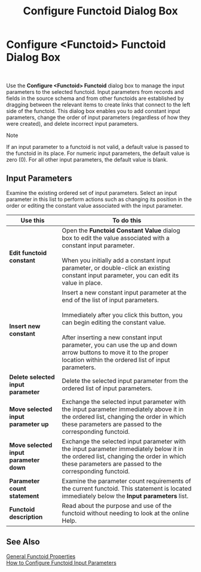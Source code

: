 ﻿---
title: Configure <Functoid> Functoid Dialog Box
TOCTitle: Configure <Functoid> Functoid Dialog Box
ms:assetid: 1fd1d80f-c5c2-4ae7-8f29-c510c2927ef4
ms:mtpsurl: https://msdn.microsoft.com/en-us/library/Aa559136(v=BTS.80)
ms:contentKeyID: 51526677
ms.date: 08/30/2017
mtps_version: v=BTS.80
f1_keywords:
- bts10.mapper.functoid.inputs
---

# Configure \<Functoid\> Functoid Dialog Box

 

Use the **Configure \<Functoid\> Functoid** dialog box to manage the input parameters to the selected functoid. Input parameters from records and fields in the source schema and from other functoids are established by dragging between the relevant items to create links that connect to the left side of the functoid. This dialog box enables you to add constant input parameters, change the order of input parameters (regardless of how they were created), and delete incorrect input parameters.


> [!NOTE]
> <P>If an input parameter to a functoid is not valid, a default value is passed to the functoid in its place. For numeric input parameters, the default value is zero (0). For all other input parameters, the default value is blank.</P>



## Input Parameters

Examine the existing ordered set of input parameters. Select an input parameter in this list to perform actions such as changing its position in the order or editing the constant value associated with the input parameter.

<table>
<thead>
<tr class="header">
<th>Use this</th>
<th>To do this</th>
</tr>
</thead>
<tbody>
<tr class="odd">
<td><strong>Edit functoid constant</strong></td>
<td>Open the <strong>Functoid Constant Value</strong> dialog box to edit the value associated with a constant input parameter.<br />
<br />
When you initially add a constant input parameter, or double-click an existing constant input parameter, you can edit its value in place.</td>
</tr>
<tr class="even">
<td><strong>Insert new constant</strong></td>
<td>Insert a new constant input parameter at the end of the list of input parameters.<br />
<br />
Immediately after you click this button, you can begin editing the constant value.<br />
<br />
After inserting a new constant input parameter, you can use the up and down arrow buttons to move it to the proper location within the ordered list of input parameters.</td>
</tr>
<tr class="odd">
<td><strong>Delete selected input parameter</strong></td>
<td>Delete the selected input parameter from the ordered list of input parameters.</td>
</tr>
<tr class="even">
<td><strong>Move selected input parameter up</strong></td>
<td>Exchange the selected input parameter with the input parameter immediately above it in the ordered list, changing the order in which these parameters are passed to the corresponding functoid.</td>
</tr>
<tr class="odd">
<td><strong>Move selected input parameter down</strong></td>
<td>Exchange the selected input parameter with the input parameter immediately below it in the ordered list, changing the order in which these parameters are passed to the corresponding functoid.</td>
</tr>
<tr class="even">
<td><strong>Parameter count statement</strong></td>
<td>Examine the parameter count requirements of the current functoid. This statement is located immediately below the <strong>Input parameters</strong> list.</td>
</tr>
<tr class="odd">
<td><strong>Functoid description</strong></td>
<td>Read about the purpose and use of the functoid without needing to look at the online Help.</td>
</tr>
</tbody>
</table>


## See Also

[General Functoid Properties](general-functoid-properties.md)  
[How to Configure Functoid Input Parameters](https://msdn.microsoft.com/library/aa559380\(v=bts.80\))

